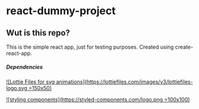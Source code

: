 # react-dummy-project

## Wut is this repo?
 This is  the simple react app, just for testing purposes. Created using create-react-app. 

 ##### Dependencies 
 [![Lottie Files for svg animations](https://lottiefiles.com/images/v3/lottiefiles-logo.svg =150x50)
](https://lottiefiles.com)

[
![styling components](https://styled-components.com/logo.png =100x100)
](https://styled-components.com/)

